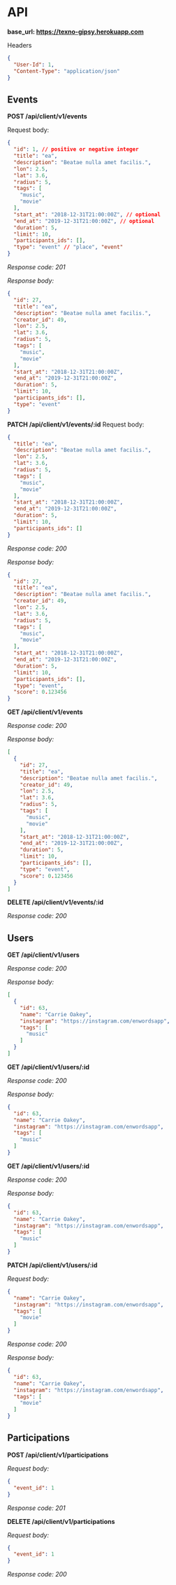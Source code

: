 # API
**base_url:  https://texno-gipsy.herokuapp.com**

Headers
```json
{
  "User-Id": 1,
  "Content-Type": "application/json"
}
```

## Events
**POST /api/client/v1/events**

Request body:
```json
{
  "id": 1, // positive or negative integer
  "title": "ea",
  "description": "Beatae nulla amet facilis.",
  "lon": 2.5,
  "lat": 3.6,
  "radius": 5,
  "tags": [
    "music",
    "movie"
  ],
  "start_at": "2018-12-31T21:00:00Z", // optional
  "end_at": "2019-12-31T21:00:00Z", // optional
  "duration": 5,
  "limit": 10,
  "participants_ids": [],
  "type": "event" // "place", "event"
}
```

*Response code: 201*

*Response body:*
```json
{
  "id": 27,
  "title": "ea",
  "description": "Beatae nulla amet facilis.",
  "creator_id": 49,
  "lon": 2.5,
  "lat": 3.6,
  "radius": 5,
  "tags": [
    "music",
    "movie"
  ],
  "start_at": "2018-12-31T21:00:00Z",
  "end_at": "2019-12-31T21:00:00Z",
  "duration": 5,
  "limit": 10,
  "participants_ids": [],
  "type": "event"
}
```

**PATCH /api/client/v1/events/:id**
Request body:
```json
{
  "title": "ea",
  "description": "Beatae nulla amet facilis.",
  "lon": 2.5,
  "lat": 3.6,
  "radius": 5,
  "tags": [
    "music",
    "movie"
  ],
  "start_at": "2018-12-31T21:00:00Z",
  "end_at": "2019-12-31T21:00:00Z",
  "duration": 5,
  "limit": 10,
  "participants_ids": []
}
```

*Response code: 200*

*Response body:*
```json
{
  "id": 27,
  "title": "ea",
  "description": "Beatae nulla amet facilis.",
  "creator_id": 49,
  "lon": 2.5,
  "lat": 3.6,
  "radius": 5,
  "tags": [
    "music",
    "movie"
  ],
  "start_at": "2018-12-31T21:00:00Z",
  "end_at": "2019-12-31T21:00:00Z",
  "duration": 5,
  "limit": 10,
  "participants_ids": [],
  "type": "event",
  "score": 0.123456
}
```

**GET /api/client/v1/events**

*Response code: 200*

*Response body:*
```json
[
  {
    "id": 27,
    "title": "ea",
    "description": "Beatae nulla amet facilis.",
    "creator_id": 49,
    "lon": 2.5,
    "lat": 3.6,
    "radius": 5,
    "tags": [
      "music",
      "movie"
    ],
    "start_at": "2018-12-31T21:00:00Z",
    "end_at": "2019-12-31T21:00:00Z",
    "duration": 5,
    "limit": 10,
    "participants_ids": [],
    "type": "event",
    "score": 0.123456
  }
]
```

**DELETE /api/client/v1/events/:id**

*Response code: 200*

## Users

**GET /api/client/v1/users**

*Response code: 200*

*Response body:*
```json
[
  {
    "id": 63,
    "name": "Carrie Oakey",
    "instagram": "https://instagram.com/enwordsapp",
    "tags": [
      "music"
    ]
  }
]
```

**GET /api/client/v1/users/:id**

*Response code: 200*

*Response body:*
```json
{
  "id": 63,
  "name": "Carrie Oakey",
  "instagram": "https://instagram.com/enwordsapp",
  "tags": [
    "music"
  ]
}
```

**GET /api/client/v1/users/:id**

*Response code: 200*

*Response body:*
```json
{
  "id": 63,
  "name": "Carrie Oakey",
  "instagram": "https://instagram.com/enwordsapp",
  "tags": [
    "music"
  ]
}
```

**PATCH /api/client/v1/users/:id**

*Request body:*
```json
{
  "name": "Carrie Oakey",
  "instagram": "https://instagram.com/enwordsapp",
  "tags": [
    "movie"
  ]
}
```
*Response code: 200*

*Response body:*
```json
{
  "id": 63,
  "name": "Carrie Oakey",
  "instagram": "https://instagram.com/enwordsapp",
  "tags": [
    "movie"
  ]
}
```

## Participations

**POST /api/client/v1/participations**

*Request body:*
```json
{
  "event_id": 1
}
```
*Response code: 201*

**DELETE /api/client/v1/participations**

*Request body:*
```json
{
  "event_id": 1
}
```
*Response code: 200*
